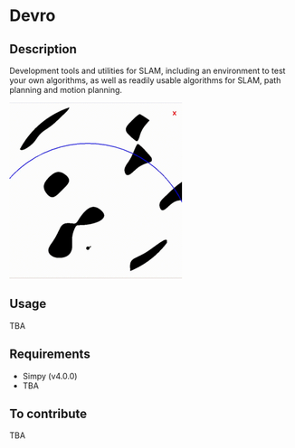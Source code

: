 # Devro

## Description
Development tools and utilities for SLAM, including an environment to test your own algorithms, as well as readily usable algorithms for SLAM, path planning and motion planning.

![Environment](res/env.gif)

## Usage
TBA

## Requirements
- Simpy (v4.0.0)
- TBA

## To contribute
TBA
